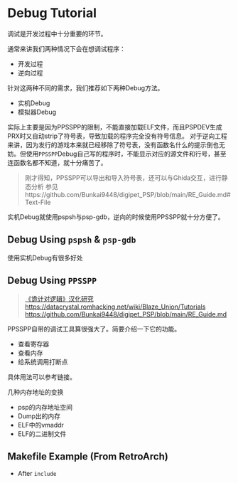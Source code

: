 # Debug Tutorial
调试是开发过程中十分重要的环节。

通常来讲我们两种情况下会在想调试程序：
+ 开发过程
+ 逆向过程

针对这两种不同的需求，我们推荐如下两种Debug方法。
+ 实机Debug
+ 模拟器Debug

实际上主要是因为PPSSPP的限制，不能直接加载ELF文件，而且PSPDEV生成PRX时又自动strip了符号表，导致加载的程序完全没有符号信息。
对于逆向工程来讲，因为发行的游戏本来就已经移除了符号表，没有函数名什么的提示倒也无妨。但使用`PPSSPP`Debug自己写的程序时，不能显示对应的源文件和行号，甚至连函数名都不知道，就十分痛苦了。

> 刚才得知，PPSSPP可以导出和导入符号表，还可以与Ghida交互，进行静态分析
> 参见https://github.com/Bunkai9448/digipet_PSP/blob/main/RE_Guide.md#Text-File

实机Debug就使用pspsh与psp-gdb，逆向的时候使用PPSSPP就十分方便了。
## Debug Using `pspsh` & `psp-gdb`
使用实机Debug有很多好处

## Debug Using `PPSSPP`
> [《诡计对逻辑》汉化研究](https://pbteam.cn/posts/txl-hack/)
> https://datacrystal.romhacking.net/wiki/Blaze_Union/Tutorials
> https://github.com/Bunkai9448/digipet_PSP/blob/main/RE_Guide.md

PPSSPP自带的调试工具算很强大了。简要介绍一下它的功能。
+ 查看寄存器
+ 查看内存
+ 给系统调用打断点

具体用法可以参考链接。

几种内存地址的变换
+ psp的内存地址空间
+ Dump出的内存
+ ELF中的vmaddr
+ ELF的二进制文件

## Makefile Example (From RetroArch)
+ After `include`